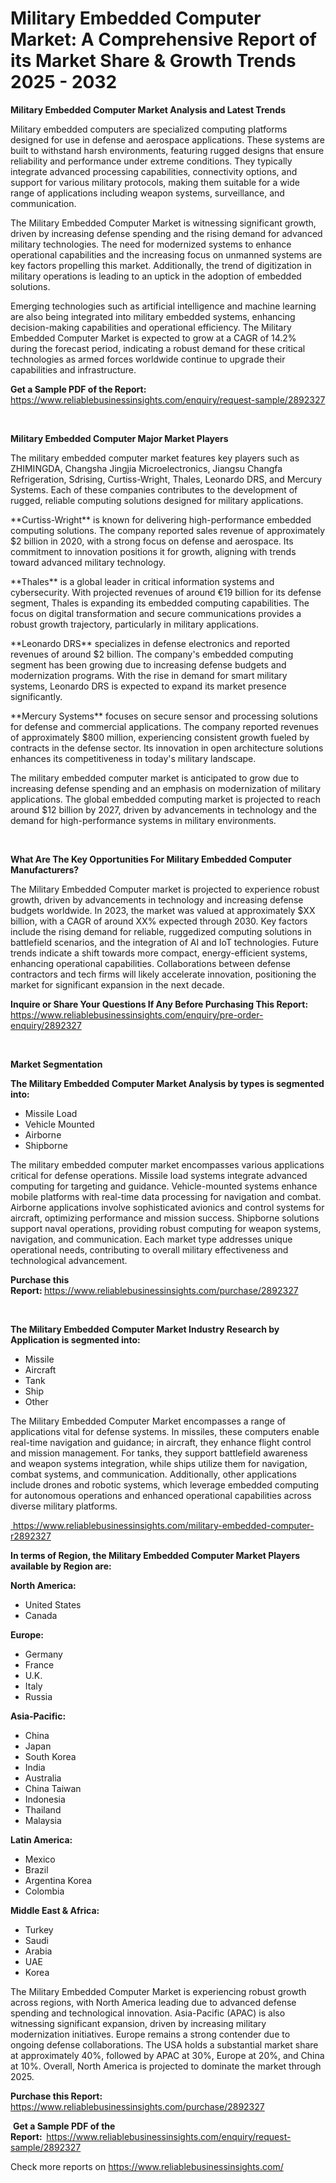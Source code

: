 <p><h1>Military Embedded Computer Market: A Comprehensive Report of its Market Share & Growth Trends 2025 - 2032</h1></p><p><strong>Military Embedded Computer Market Analysis and Latest Trends</strong></p>
<p><p>Military embedded computers are specialized computing platforms designed for use in defense and aerospace applications. These systems are built to withstand harsh environments, featuring rugged designs that ensure reliability and performance under extreme conditions. They typically integrate advanced processing capabilities, connectivity options, and support for various military protocols, making them suitable for a wide range of applications including weapon systems, surveillance, and communication.</p><p>The Military Embedded Computer Market is witnessing significant growth, driven by increasing defense spending and the rising demand for advanced military technologies. The need for modernized systems to enhance operational capabilities and the increasing focus on unmanned systems are key factors propelling this market. Additionally, the trend of digitization in military operations is leading to an uptick in the adoption of embedded solutions.</p><p>Emerging technologies such as artificial intelligence and machine learning are also being integrated into military embedded systems, enhancing decision-making capabilities and operational efficiency. The Military Embedded Computer Market is expected to grow at a CAGR of 14.2% during the forecast period, indicating a robust demand for these critical technologies as armed forces worldwide continue to upgrade their capabilities and infrastructure.</p></p>
<p><strong>Get a Sample PDF of the Report:&nbsp;</strong> <a href="https://www.reliablebusinessinsights.com/enquiry/request-sample/2892327?utm_campaign=3062&utm_medium=2&utm_source=Github&utm_content=ia&utm_term=15032025&utm_id=military-embedded-computer">https://www.reliablebusinessinsights.com/enquiry/request-sample/2892327</a></p>
<p>&nbsp;</p>
<p><strong>Military Embedded Computer Major Market Players</strong></p>
<p><p>The military embedded computer market features key players such as ZHIMINGDA, Changsha Jingjia Microelectronics, Jiangsu Changfa Refrigeration, Sdrising, Curtiss-Wright, Thales, Leonardo DRS, and Mercury Systems. Each of these companies contributes to the development of rugged, reliable computing solutions designed for military applications.</p><p>**Curtiss-Wright** is known for delivering high-performance embedded computing solutions. The company reported sales revenue of approximately $2 billion in 2020, with a strong focus on defense and aerospace. Its commitment to innovation positions it for growth, aligning with trends toward advanced military technology.</p><p>**Thales** is a global leader in critical information systems and cybersecurity. With projected revenues of around €19 billion for its defense segment, Thales is expanding its embedded computing capabilities. The focus on digital transformation and secure communications provides a robust growth trajectory, particularly in military applications.</p><p>**Leonardo DRS** specializes in defense electronics and reported revenues of around $2 billion. The company's embedded computing segment has been growing due to increasing defense budgets and modernization programs. With the rise in demand for smart military systems, Leonardo DRS is expected to expand its market presence significantly.</p><p>**Mercury Systems** focuses on secure sensor and processing solutions for defense and commercial applications. The company reported revenues of approximately $800 million, experiencing consistent growth fueled by contracts in the defense sector. Its innovation in open architecture solutions enhances its competitiveness in today's military landscape.</p><p>The military embedded computer market is anticipated to grow due to increasing defense spending and an emphasis on modernization of military applications. The global embedded computing market is projected to reach around $12 billion by 2027, driven by advancements in technology and the demand for high-performance systems in military environments.</p></p>
<p>&nbsp;</p>
<p><strong>What Are The Key Opportunities For Military Embedded Computer Manufacturers?</strong></p>
<p><p>The Military Embedded Computer market is projected to experience robust growth, driven by advancements in technology and increasing defense budgets worldwide. In 2023, the market was valued at approximately $XX billion, with a CAGR of around XX% expected through 2030. Key factors include the rising demand for reliable, ruggedized computing solutions in battlefield scenarios, and the integration of AI and IoT technologies. Future trends indicate a shift towards more compact, energy-efficient systems, enhancing operational capabilities. Collaborations between defense contractors and tech firms will likely accelerate innovation, positioning the market for significant expansion in the next decade.</p></p>
<p><strong>Inquire or Share Your Questions If Any Before Purchasing This Report:</strong> <a href="https://www.reliablebusinessinsights.com/enquiry/pre-order-enquiry/2892327?utm_campaign=3062&utm_medium=2&utm_source=Github&utm_content=ia&utm_term=15032025&utm_id=military-embedded-computer">https://www.reliablebusinessinsights.com/enquiry/pre-order-enquiry/2892327</a></p>
<p>&nbsp;</p>
<p><strong>Market Segmentation</strong></p>
<p><strong>The Military Embedded Computer Market Analysis by types is segmented into:</strong></p>
<p><ul><li>Missile Load</li><li>Vehicle Mounted</li><li>Airborne</li><li>Shipborne</li></ul></p>
<p><p>The military embedded computer market encompasses various applications critical for defense operations. Missile load systems integrate advanced computing for targeting and guidance. Vehicle-mounted systems enhance mobile platforms with real-time data processing for navigation and combat. Airborne applications involve sophisticated avionics and control systems for aircraft, optimizing performance and mission success. Shipborne solutions support naval operations, providing robust computing for weapon systems, navigation, and communication. Each market type addresses unique operational needs, contributing to overall military effectiveness and technological advancement.</p></p>
<p><strong>Purchase this Report:&nbsp;</strong><a href="https://www.reliablebusinessinsights.com/purchase/2892327?utm_campaign=3062&utm_medium=2&utm_source=Github&utm_content=ia&utm_term=15032025&utm_id=military-embedded-computer">https://www.reliablebusinessinsights.com/purchase/2892327</a></p>
<p>&nbsp;</p>
<p><strong>The Military Embedded Computer Market Industry Research by Application is segmented into:</strong></p>
<p><ul><li>Missile</li><li>Aircraft</li><li>Tank</li><li>Ship</li><li>Other</li></ul></p>
<p><p>The Military Embedded Computer Market encompasses a range of applications vital for defense systems. In missiles, these computers enable real-time navigation and guidance; in aircraft, they enhance flight control and mission management. For tanks, they support battlefield awareness and weapon systems integration, while ships utilize them for navigation, combat systems, and communication. Additionally, other applications include drones and robotic systems, which leverage embedded computing for autonomous operations and enhanced operational capabilities across diverse military platforms.</p></p>
<p><a href="https://www.reliablebusinessinsights.com/military-embedded-computer-r2892327?utm_campaign=3062&utm_medium=2&utm_source=Github&utm_content=ia&utm_term=15032025&utm_id=military-embedded-computer">&nbsp;https://www.reliablebusinessinsights.com/military-embedded-computer-r2892327</a></p>
<p><strong>In terms of Region, the Military Embedded Computer Market Players available by Region are:</strong></p>
<p>
    <p> <strong> North America: </strong>
        <ul>
            <li>United States</li>
            <li>Canada</li>
        </ul>
        </p> 
    <p> <strong> Europe: </strong>
        <ul>
            <li>Germany</li>
            <li>France</li>
            <li>U.K.</li>
            <li>Italy</li>
            <li>Russia</li>
        </ul>
        </p> 
    <p> <strong> Asia-Pacific: </strong>
        <ul>
            <li>China</li>
            <li>Japan</li>
            <li>South Korea</li>
            <li>India</li>
            <li>Australia</li>
            <li>China Taiwan</li>
            <li>Indonesia</li>
            <li>Thailand</li>
            <li>Malaysia</li>
        </ul>
        </p> 
    <p> <strong> Latin America: </strong>
        <ul>
            <li>Mexico</li>
            <li>Brazil</li>
            <li>Argentina Korea</li>
            <li>Colombia</li>
        </ul>
        </p> 
    <p> <strong> Middle East & Africa: </strong>
        <ul>
            <li>Turkey</li>
            <li>Saudi</li>
            <li>Arabia</li>
            <li>UAE</li>
            <li>Korea</li>
        </ul>
    </p>
    </p>
<p><p>The Military Embedded Computer Market is experiencing robust growth across regions, with North America leading due to advanced defense spending and technological innovation. Asia-Pacific (APAC) is also witnessing significant expansion, driven by increasing military modernization initiatives. Europe remains a strong contender due to ongoing defense collaborations. The USA holds a substantial market share at approximately 40%, followed by APAC at 30%, Europe at 20%, and China at 10%. Overall, North America is projected to dominate the market through 2025.</p></p>
<p><strong>Purchase this Report: </strong><a href="https://www.reliablebusinessinsights.com/purchase/2892327?utm_campaign=3062&utm_medium=2&utm_source=Github&utm_content=ia&utm_term=15032025&utm_id=military-embedded-computer">https://www.reliablebusinessinsights.com/purchase/2892327</a></p>
<p>&nbsp;<strong>Get a Sample PDF of the Report:&nbsp;&nbsp;</strong><a href="https://www.reliablebusinessinsights.com/enquiry/request-sample/2892327?utm_campaign=3062&utm_medium=2&utm_source=Github&utm_content=ia&utm_term=15032025&utm_id=military-embedded-computer">https://www.reliablebusinessinsights.com/enquiry/request-sample/2892327</a></p>
<p><strong></strong></p>
<p>Check more reports on <a href="https://www.reliablebusinessinsights.com/?utm_campaign=3062&utm_medium=2&utm_source=Github&utm_content=ia&utm_term=15032025&utm_id=military-embedded-computer">https://www.reliablebusinessinsights.com/</a></p>